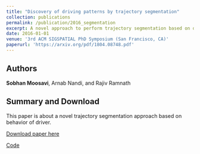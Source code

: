```yaml
---
title: "Discovery of driving patterns by trajectory segmentation"
collection: publications
permalink: /publication/2016_segmentation
excerpt: A novel approach to perform trajectory segmentation based on driving behavior using Markov Model and Dynamic Programing solution. 
date: 2016-01-01
venue: '3rd ACM SIGSPATIAL PhD Symposium (San Francisco, CA)'
paperurl: 'https://arxiv.org/pdf/1804.08748.pdf'
---
```

## Authors
__Sobhan Moosavi__, Arnab Nandi, and Rajiv Ramnath

## Summary and Download

This paper is about a novel trajectory segmentation approach based on behavior of driver. 

[Download paper here](https://arxiv.org/pdf/1804.08748.pdf)

[Code](https://github.com/sobhan-moosavi/Trajectory_Segmentation)
